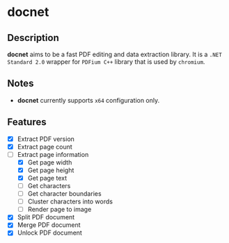 # docnet

## Description

**docnet** aims to be a fast PDF editing and data extraction library. It is a `.NET Standard 2.0` wrapper for `PDFium C++` library that is used by `chromium`.

## Notes

* **docnet** currently supports `x64` configuration only.

## Features

- [x] Extract PDF version
- [x] Extract page count
- [ ] Extract page information
   - [x] Get page width
   - [x] Get page height
   - [x] Get page text
   - [ ] Get characters
   - [ ] Get character boundaries
   - [ ] Cluster characters into words
   - [ ] Render page to image
- [x] Split PDF document
- [x] Merge PDF document
- [x] Unlock PDF document